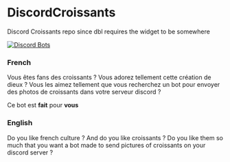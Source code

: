 # DiscordCroissants
Discord Croissants repo since dbl requires the widget to be somewhere


[![Discord Bots](https://discordbots.org/api/widget/385767100247048192.png)](https://discordbots.org/bot/385767100247048192)


### French 

Vous êtes fans des croissants ? 
Vous adorez tellement cette création de dieux ? 
Vous les aimez tellement que vous recherchez un bot pour envoyer des photos de croissants dans votre serveur discord ? 

Ce bot est **fait** pour **vous**

### English 

Do you like french culture ?
And do you like croissants ? 
Do you like them so much that you want a bot made to send pictures of croissants on your discord server ? 
